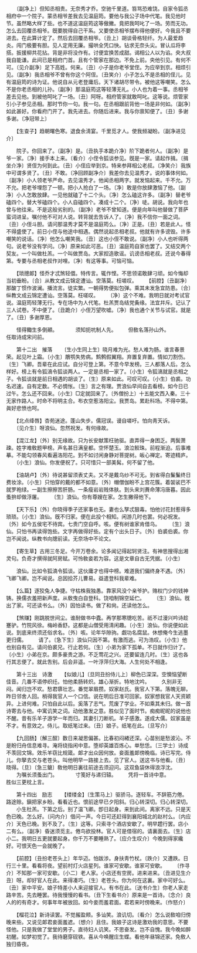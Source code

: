 <!-- { "loadSidebar": true } -->
　　〔副净上〕但知丞相贵。无奈秀才乔。空驰千里道。笞骂恐难饶。自家令狐丞相府中一个院子。蒙丞相爷差我去见温庭筠。要他与我公子场中代笔。我见他时节。虽然略大样了些。也不道这温庭筠这等傲撇。竟把我呵叱了一场。劳而无功。怎么去回覆丞相爷。旣要脱得自己干系。又要使丞相爷摆布得他便好。今我且不要进去。在此算计定了。然后去回覆丞相爷。〔丑上〕胡谈骨格轻纤。为人最爱趋炎。闯门极要有胆。见人定用无廉。撮哄全凭口快。钻求无奈头尖。冒认瓜将李搭。扳援柳共花拈。背是非将没作有。讨便宜换苦成甜。谒相公人以为谄。央大叔我自能谦。此间已是相府门首。且有个管家在那边。不免上前。央他引见。有何不可。〔见介副净〕足下高姓。何来。〔丑〕小子是你老爷堂侄。为应举到京。相烦引见。〔副净〕我丞相爷不曾有你这个阿侄。〔丑笑介〕小子怎么不是丞相的侄儿。见有温庭筠的诗为证。他说自从元老登庸后。天下诸胡尽带令。被他这等嘲笑。怎么不是你老丞相的儿孙。〔副净〕那温庭筠这等轻薄无礼。小人也为着一事。丞相爷差去见他。到被他呵叱了一场。〔丑〕阿呀。相府管家就敢呵叱。这等说。烦管家引小子参见丞相。那时节你一句。我一句。在丞相跟前背他一场是非何如。〔副净〕如此甚好。你看府门开了。我先进去。你随后进来。我与你禀知便了。〔丑〕多谢多谢。〔净冠带上〕 

　　【生查子】趋朝曙色寒。退食余淸宴。千里觅才人。使我频凝盼。〔副净进见介〕 

　　院子。你回来了。〔副净〕是。〔丑执手本跪介净〕阶下跪者何人。〔副净〕是爷一家。〔净〕接手本上来。〔看介〕小侄令狐谈参见。旣是一家。请起作揖。〔揖坐介净〕贤侄为何到此。〔丑〕小侄应举到京。特来参拜相公老叔。〔净笑介〕我族中可谓多贤了。〔丑〕不敢。〔净回顾副净介〕我差你去见温秀才。说的事体何如。〔副净〕小人领老爷严命。去见温秀才。他闻丞相两字。就发恼起来。千不允。万不允。把老爷埋怨了一顿。把小人抢白了一场。〔净〕敢是你放肆激恼了他。〔副净〕小人怎敢放肆。一见他就磕了十二个头。〔净〕怎么磕这许多。〔副净〕替老爷磕四个。替大爷磕四个。小人自磕四个。凑成十二个。〔净〕唗。胡说。我向年也曾与他往来。不是这般劣别的。〔副净〕老爷不曾知道。便是向年叫他替做了菩萨蛮词进呈。嘱付他不可对人说。转背就去吿诉人了。〔净〕我不信你一面之词。〔丑〕小侄斗胆。请问那温秀才莫不是温庭筠么。〔净〕正是。〔丑〕若是此人。怪不得盛使了。前日小侄与他途中相遇。偶然说起丞相老叔。他就有许多谤毁。许多嘲笑的说话。〔净〕他怎么嘲笑我。〔丑〕这也小侄不敢说。〔副净〕小人也听得两句。说老爷没有学问。〔净〕原来如此可恶。〔丑〕温庭筠自家也罢了。又结交两个契友。一个叫做杜羔。一个叫做贾岛。大家揑造歌谣。讥谤丞相老叔。还说今春得第。专要与丞相老叔作对哩。〔净〕有这等事。可恼可恼。 

　　【琐牕郞】怪乔才忒煞轻儇。特传言。辄作悭。不思领诺敢肆刁顽。如今悔却当初垂盼。〔合〕从教文成云锦定遭讪。空落莫。枉嗟叹。 
　　【前腔】〔丑副净〕那酸丁惯作波澜。播流言。徒实繁。一朝得势便拟包弹。乘其未发急宜防患。〔合〕纵教文成云锦定遭讪。空落莫。枉嗟叹。 
　　〔净〕这个不难。我明日就对考试官说。温庭筠轻薄无行。专在场中为人代笔。杜羔贾岛结党夤缘。法宜幷斥。记认了三人试卷。不中便了。〔丑跪介〕小侄万望吹嘘。〔净〕我也通个关节与试官。就是了。〔丑〕多谢厚恩。 

　　怪得鲰生多倒顚。　　　　须知扼吭制人先。 
　　但敎名落孙山外。　　　　任取诗成宋问前。 

　　第十二出　摧落 
　　〔生小生同上生〕晓月难为光。愁人难为肠。谁言春景荣。起见叶上霜。〔小生〕鵰鹗失势病。鹪鹩假翼翔。弃置复弃置。情如刀割伤。〔生〕飞卿。吾辈在此应试。自分可登上第。不意今早发榜。三人都落人后。怎么样好。榜上有令狐滈令狐谈两人。一定是丞相一家了。〔小生〕令狐滈就是丞相之子。令狐谈就是前日相遇的胡谈了。〔生〕原来如此。可叹可叹。〔小生〕伯裘。功名迟速。自有定数。不必惆怅。〔生〕言之有理。贾浪仙早间自去看榜。如今日已过午。怎么还不回来。〔小生〕□定就回来了。〔外僧扮上〕十五能文西入秦。三十无家作路人。时命不将明主合。布衣空惹洛阳尘。我贾岛。累赴科场。不得中第。眞好悲愤也呵。 

　　【北点绛唇】杏苑迷途。蓬山失步。儒冠误。谩自嗟吁。怕向靑天诉。 
　　〔见介生〕呀浪仙。忽然祝发。有何缘故。 

　　【混江龙】〔外〕别无缘故。只为长安献策枉驰驱。直弄得一身困乏。两鬓萧疎。姓字难敎题甲榜。声名甚日满皇都。空怀楚玉。浪泣鲛珠。前程渐迫。后事难摹。不能勾领春风看遍洛阳花。到不如讨闲身静对菩提树。皈心禅定。寄迹精庐。 
　　〔小生〕浪仙。你发便祝了。只可惜只一部美髯。何不留了他。 

　　【油胡卢】〔外〕待说甚留须表丈夫。又不是戴乌纱不可无。到省得白鬑鬑终日费妆涂。〔小生〕只怕穿的戴的都不如意。〔外〕帽僧伽盼不上宫花簇。着袈裟巴不就罗袍绿。一副生擦擦苦肝肠。一条瘦岩岩贱体肤。到头来刘蕡命薄冯唐暮。因此蚤拚却做浮屠。 
　　〔生〕浪仙。你有尊嫂在家。怎生撇得他下。 

　　【天下乐】〔外〕你晓得季子还家事也无。妻也么孥忒狠毒。怕他讨花封惹得多琐琐。〔小生〕浪仙。旣不归家。便在此投个相知。闲游几时也罢。何必祝发。〔外〕如今五侯宅不待宾。七贵门空自呼。咳。便有树谁家肯借乌。 
　　〔生〕浪仙。只怕书再读得饱些。文字再做得好些。定有个出头日子。〔外〕伯裘伯裘。你岂不闻说。纵教书向牕前读。无奈场中不论文。 

　　【寄生草】古用三冬足。今开万卷余。论多闻记得起轲贤注。有神思搜得出湘灵句。负奇才撰得就阿房赋。可怜敎妾若为容。这是文章自古无凭据。〔小生〕 

　　浪仙。比如令狐滈令狐谈。这伙庸才也得中榜。难道我们偏终身不遇。〔外〕飞卿飞卿。岂不闻说。总因拾芥儿曹易。益遣登科我辈难。 

　　【么篇】逐狡兔人争捷。守枯株我独愚。靠家风没个亲爷护。赂权门少的钱神铸。换儒衣羞把新声度。从敎曳白自登科。饶咱制锦空延伫。 
　　〔生〕浪仙。旣出了家。可还读书么。〔外〕因怕读书。做了和尙。还读他怎么。 

　　【煞赚】刚跳脱世间尘。谁耐做书中蠹。再学那寒牕吃苦。祇不过漫兴吟诗趁蹇驴。竹院风徐。梅岭香舒。这都是山僧受用淸闲趣。〔小生〕浪仙。你说便如此说。到底来终须还俗求名。〔外〕咳。论年华隙驹。觑功名腐鼠。休想俺今生逃墨更归儒。 
　　请了。〔急下生〕浪仙只因不第。有激而逃。可为浩叹。〔小生〕他也别自有见。请问伯裘兄。行止若何。〔生〕小弟为家下孤单。不日就作归计了。〔小生〕小弟在京。颇多豪贵之游。不乏莺花之兴。还要留连几时。〔生〕这也各行其志便了。就此吿别。后会非遥。一叶浮萍归大海。人生何处不相逢。 

　　第十三出　诗激 
　　【似娘儿】〔旦同丑扮侍儿上〕柳色已深深。空懊恼望断佳音。几番不语停织纴。怕他柔肠转炽。雄心渐折。特地沈吟。 
　　久别非无闷。闻归岂不欢。愁君隳壮志。番觉翠眉攒。奴家赵氏。我官人下第。落魄无聊。昨日邻舍人回。梢得我官人一个口信。说在明后日准可回家。奴家想我官人天资颖异。上进何难。只怕自此以后。奚落了志气。荒废了学业。不如乘其未归。做一首诗寄去与他。中寓讥笑之词。动他激发之意。胜似见了面时节。痴痴昵昵的说他也不醒。昔有乐羊子游学一年而归。其妻引刀断机。羊子感激。遂成大儒。奴家虽是不才。有意效之。侍儿。取纸笔过来。〔丑〕娘子。纸笔在此。〔旦写介〕 

　　【九回肠】〔解三酲〕数日来凝思偏甚。比春初闷緖还深。心苗别是愁波沁。不是盼归舟信息难寻。淹将绕指闲中意。堕却英雄百炼心。单愁恁。〔三学士〕诗成不羡回文锦。效乐羊窃比规箴。郞才出众因何放。妾面羞郞傍晚临。诗已写完。侍儿。你拏去交与老苍头。叫他明早一路接上去。见了官人。送这书与他看。〔丑〕晓得。〔旦〕〔急三鎗〕敎他明日裏往前途去须迎问。这双鱼袋休得浪浮沈。 
　　为嘱长须蚤出门。　　　　寸笺好与递归辕。 
　　凭将一首诗中意。　　　　胜似三更枕上言。 

　　第十四出　励志 
　　【缕缕金】〔生策马上〕驱骄马。逐轻车。不辞筋力倦。路途赊。鎭把家乡盼。看看近也。恨前途早已夕阳斜。归心转深切。归心转深切。 
　　小生杜羔。下第之后。别了温飞卿。卽日起身。来到此间。离家不远。只是天色已晚。怎么好。〔问内介〕借问一声。今日可还赶得到襄阳城北的赵村么。〔内应介〕天色已晚。到不及了。〔生〕这等。只索寻个酒店安歇了。明早趱行罢。店小二有么。〔副净〕昏迷须觅主。倦鸟欲投林。官人可是借宿的。请裏面去。〔生〕店小二。我明日五更就要起身。你千万不要睡熟了。〔应介生叹介〕今晚到得家纔好。可恨天色一会就晚了。 

　　【前腔】〔丑扮老苍头上〕年华迈。怕跋涉。身扶靑竹杖。〔跌介〕又遭跌。日行三十里。看看将夜。望前村灯火店星列。谁家可安歇。谁家可安歇。 
　　〔作寻介〕不知那一家可安歇。〔小二〕老人家。小店还有空房。进来进来。〔丑进见生介丑〕呀。却好官人在此。来得凑巧。〔生〕老苍头。你为何在这裏。家中可好么。〔丑〕家中平安。娘子特差小人来迎接官人。有书在此。〔送书介生〕你老人家走路辛苦。先去睡罢。待我慢慢的看书。〔丑下生看书介〕原来是一首诗。〔念介〕良人的的有奇才。何事年年被放回。如今妾而羞君面。君若来时傍晚来。〔作怒介〕 

　　【榴花泣】新诗读罢。不觉赧盈颊。多讪笑。浪讥切。〔看介〕怎么说敎咱归傍晚来些。又说见郞君妾面羞遮。〔想介〕且住。我娘子这诗是激劝我的意思。不要怪他。只是我做了堂堂的男子。直待妇人讥笑。不思奋发。岂不自愧。我今晚如醉初醒。如梦初觉了。我待磨穿砚铁。喜从今唤醒庄生蝶。看他年昼锦还家。免敎人独归昏夜。 
